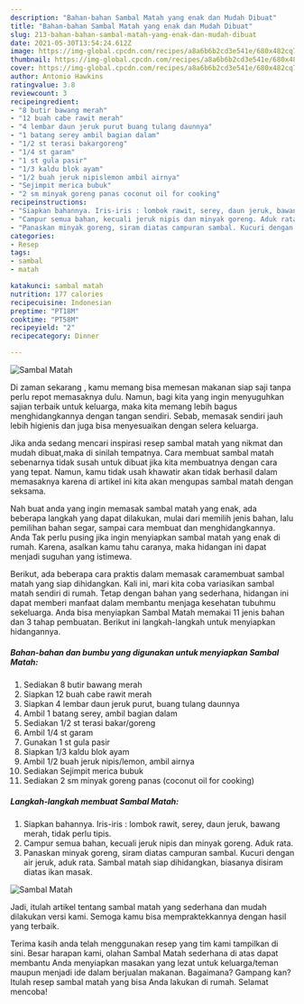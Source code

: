 ```yaml
---
description: "Bahan-bahan Sambal Matah yang enak dan Mudah Dibuat"
title: "Bahan-bahan Sambal Matah yang enak dan Mudah Dibuat"
slug: 213-bahan-bahan-sambal-matah-yang-enak-dan-mudah-dibuat
date: 2021-05-30T13:54:24.612Z
image: https://img-global.cpcdn.com/recipes/a8a6b6b2cd3e541e/680x482cq70/sambal-matah-foto-resep-utama.jpg
thumbnail: https://img-global.cpcdn.com/recipes/a8a6b6b2cd3e541e/680x482cq70/sambal-matah-foto-resep-utama.jpg
cover: https://img-global.cpcdn.com/recipes/a8a6b6b2cd3e541e/680x482cq70/sambal-matah-foto-resep-utama.jpg
author: Antonio Hawkins
ratingvalue: 3.8
reviewcount: 3
recipeingredient:
- "8 butir bawang merah"
- "12 buah cabe rawit merah"
- "4 lembar daun jeruk purut buang tulang daunnya"
- "1 batang serey ambil bagian dalam"
- "1/2 st terasi bakargoreng"
- "1/4 st garam"
- "1 st gula pasir"
- "1/3 kaldu blok ayam"
- "1/2 buah jeruk nipislemon ambil airnya"
- "Sejimpit merica bubuk"
- "2 sm minyak goreng panas coconut oil for cooking"
recipeinstructions:
- "Siapkan bahannya. Iris-iris : lombok rawit, serey, daun jeruk, bawang merah, tidak perlu tipis."
- "Campur semua bahan, kecuali jeruk nipis dan minyak goreng. Aduk rata."
- "Panaskan minyak goreng, siram diatas campuran sambal. Kucuri dengan air jeruk, aduk rata. Sambal matah siap dihidangkan, biasanya disiram diatas ikan masak."
categories:
- Resep
tags:
- sambal
- matah

katakunci: sambal matah 
nutrition: 177 calories
recipecuisine: Indonesian
preptime: "PT18M"
cooktime: "PT58M"
recipeyield: "2"
recipecategory: Dinner

---
```



![Sambal Matah](https://img-global.cpcdn.com/recipes/a8a6b6b2cd3e541e/680x482cq70/sambal-matah-foto-resep-utama.jpg)

Di zaman  sekarang , kamu memang bisa memesan makanan siap saji tanpa perlu repot memasaknya dulu. Namun, bagi kita yang ingin menyuguhkan sajian terbaik untuk keluarga, maka kita memang lebih bagus menghidangkannya dengan tangan sendiri. Sebab, memasak sendiri jauh lebih higienis dan juga bisa menyesuaikan dengan selera keluarga.

Jika anda sedang mencari inspirasi resep sambal matah yang nikmat dan mudah dibuat,maka di sinilah tempatnya. Cara membuat sambal matah  sebenarnya tidak susah untuk dibuat jika kita membuatnya dengan cara yang tepat. Namun, kamu tidak usah khawatir akan tidak berhasil dalam memasaknya 
karena di artikel ini kita akan mengupas sambal matah dengan seksama.  



Nah buat anda yang ingin memasak sambal matah yang enak, ada beberapa langkah yang dapat dilakukan, mulai dari memilih jenis bahan, lalu pemilihan bahan segar, sampai cara membuat dan menghidangkannya. Anda Tak perlu pusing jika ingin menyiapkan sambal matah yang enak di rumah. Karena, asalkan kamu  tahu caranya, maka hidangan ini dapat menjadi suguhan yang istimewa.

Berikut, ada beberapa cara praktis  dalam memasak caramembuat sambal matah yang siap dihidangkan. Kali ini, mari kita coba variasikan sambal matah sendiri di rumah. Tetap dengan bahan yang sederhana, hidangan ini dapat memberi manfaat dalam membantu menjaga kesehatan tubuhmu sekeluarga. Anda bisa menyiapkan Sambal Matah memakai 11 jenis bahan dan 3 tahap pembuatan. Berikut ini langkah-langkah untuk menyiapkan hidangannya.

<!--inarticleads1-->

##### Bahan-bahan dan bumbu yang digunakan untuk menyiapkan Sambal Matah:

1. Sediakan 8 butir bawang merah
1. Siapkan 12 buah cabe rawit merah
1. Siapkan 4 lembar daun jeruk purut, buang tulang daunnya
1. Ambil 1 batang serey, ambil bagian dalam
1. Sediakan 1/2 st terasi bakar/goreng
1. Ambil 1/4 st garam
1. Gunakan 1 st gula pasir
1. Siapkan 1/3 kaldu blok ayam
1. Ambil 1/2 buah jeruk nipis/lemon, ambil airnya
1. Sediakan Sejimpit merica bubuk
1. Sediakan 2 sm minyak goreng panas (coconut oil for cooking)




<!--inarticleads2-->

##### Langkah-langkah membuat Sambal Matah:

1. Siapkan bahannya. Iris-iris : lombok rawit, serey, daun jeruk, bawang merah, tidak perlu tipis.
1. Campur semua bahan, kecuali jeruk nipis dan minyak goreng. Aduk rata.
1. Panaskan minyak goreng, siram diatas campuran sambal. Kucuri dengan air jeruk, aduk rata. Sambal matah siap dihidangkan, biasanya disiram diatas ikan masak.
<img src="//assets-global.cpcdn.com/assets/icons/button_play-2c75c40dde080a61004c1f40b05d8f140eaff45d7e9e6481dc71c63d2e7c4909.png" alt="Sambal Matah">



Jadi, itulah artikel tentang  sambal matah  yang sederhana dan mudah dilakukan versi kami. Semoga kamu bisa mempraktekkannya dengan hasil yang terbaik. 

Terima kasih anda telah menggunakan resep yang tim kami tampilkan di sini. Besar harapan kami, olahan  Sambal Matah sederhana di atas dapat membantu Anda menyiapkan masakan yang lezat untuk keluarga/teman maupun menjadi ide dalam berjualan makanan. Bagaimana? Gampang kan? Itulah resep sambal matah yang bisa Anda lakukan di rumah. Selamat mencoba!

